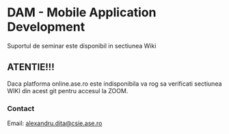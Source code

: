 # DAM - Mobile Application Development 

Suportul de seminar este disponibil in sectiunea Wiki

## ATENTIE!!! 
Daca platforma online.ase.ro este indisponibila va rog sa verificati sectiunea WIKI din acest git pentru accesul la ZOOM.

### Contact 
Email: alexandru.dita@csie.ase.ro
